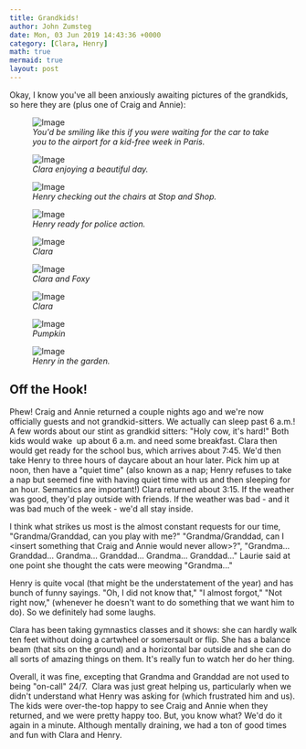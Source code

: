 ```yaml
---
title: Grandkids!
author: John Zumsteg
date: Mon, 03 Jun 2019 14:43:36 +0000
category: [Clara, Henry]
math: true
mermaid: true
layout: post
---
```

Okay, I know you've all been anxiously awaiting pictures of the grandkids, so here they are (plus one of Craig and Annie):

<figure class = "portrait">
	<img src="{{"/assets/images/2019/05/IMG_2817.jpg" | prepend: site.baseurl | prepend: site.url }}" alt="Image" />
	<figcaption><em>You'd be smiling like this if you were waiting for the car to take you to the airport for a kid-free week in Paris.</em></figcaption>
</figure>



<figure class = "portrait">
	<img src="{{"/assets/images/2019/05/IMG_2953.jpg" | prepend: site.baseurl | prepend: site.url }}" alt="Image" />
	<figcaption><em>Clara enjoying a beautiful day.</em></figcaption>
</figure>



<figure class = "portrait">
	<img src="{{"/assets/images/2019/05/IMG_2884.jpg" | prepend: site.baseurl | prepend: site.url }}" alt="Image" />
	<figcaption><em>Henry checking out the chairs at Stop and Shop.</em></figcaption>
</figure>



<figure class = "portrait">
	<img src="{{"/assets/images/2019/05/IMG_2878.jpg" | prepend: site.baseurl | prepend: site.url }}" alt="Image" />
	<figcaption><em>Henry ready for police action.</em></figcaption>
</figure>



<figure class = "portrait">
	<img src="{{"/assets/images/2019/05/IMG_2857.jpg" | prepend: site.baseurl | prepend: site.url }}" alt="Image" />
	<figcaption><em>Clara</em></figcaption>
</figure>



<figure class = "portrait">
	<img src="{{"/assets/images/2019/05/IMG_2849.jpg" | prepend: site.baseurl | prepend: site.url }}" alt="Image" />
	<figcaption><em>Clara and Foxy</em></figcaption>
</figure>



<figure class = "portrait">
	<img src="{{"/assets/images/2019/05/IMG_2847.jpg" | prepend: site.baseurl | prepend: site.url }}" alt="Image" />
	<figcaption><em>Clara</em></figcaption>
</figure>



<figure class = "portrait">
	<img src="{{"/assets/images/2019/05/IMG_2805.jpg" | prepend: site.baseurl | prepend: site.url }}" alt="Image" />
	<figcaption><em>Pumpkin</em></figcaption>
</figure>



<figure class = "portrait">
	<img src="{{"/assets/images/2019/05/IMG_2794.jpg" | prepend: site.baseurl | prepend: site.url }}" alt="Image" />
	<figcaption><em>Henry in the garden.</em></figcaption>
</figure>


<h2>Off the Hook!</h2>
Phew! Craig and Annie returned a couple nights ago and we're now officially guests and not grandkid-sitters. We actually can sleep past 6 a.m.! A few words about our stint as grandkid sitters: "Holy cow, it's hard!" Both kids would wake  up about 6 a.m. and need some breakfast. Clara then would get ready for the school bus, which arrives about 7:45. We'd then take Henry to three hours of daycare about an hour later. Pick him up at noon, then have a "quiet time" (also known as a nap; Henry refuses to take a nap but seemed fine with having quiet time with us and then sleeping for an hour. Semantics are important!) Clara returned about 3:15. If the weather was good, they'd play outside with friends. If the weather was bad - and it was bad much of the week - we'd all stay inside.

I think what strikes us most is the almost constant requests for our time, "Grandma/Granddad, can you play with me?" "Grandma/Granddad, can I &lt;insert something that Craig and Annie would never allow&gt;?", "Grandma... Granddad... Grandma... Granddad... Grandma... Granddad..." Laurie said at one point she thought the cats were meowing "Grandma..."

Henry is quite vocal (that might be the understatement of the year) and has bunch of funny sayings. "Oh, I did not know that," "I almost forgot," "Not right now," (whenever he doesn't want to do something that we want him to do). So we definitely had some laughs.

Clara has been taking gymnastics classes and it shows: she can hardly walk ten feet without doing a cartwheel or somersault or flip. She has a balance beam (that sits on the ground) and a horizontal bar outside and she can do all sorts of amazing things on them. It's really fun to watch her do her thing.

Overall, it was fine, excepting that Grandma and Granddad are not used to being "on-call" 24/7.  Clara was just great helping us, particularly when we didn't understand what Henry was asking for (which frustrated him and us). The kids were over-the-top happy to see Craig and Annie when they returned, and we were pretty happy too. But, you know what? We'd do it again in a minute. Although mentally draining, we had a ton of good times and fun with Clara and Henry.
